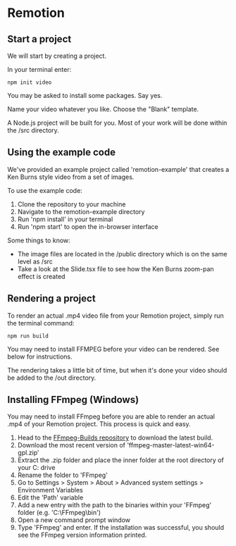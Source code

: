 # Remotion

## Start a project
We will start by creating a project.

In your terminal enter:
```
npm init video
```
You may be asked to install some packages. Say yes.

Name your video whatever you like. Choose the "Blank" template.

A Node.js project will be built for you. Most of your work will be done within the /src directory.

## Using the example code

We've provided an example project called 'remotion-example' that creates a Ken Burns style video from a set of images.

To use the example code:

1. Clone the repository to your machine
2. Navigate to the remotion-example directory
3. Run 'npm install' in your terminal
4. Run 'npm start' to open the in-browser interface 

Some things to know:

- The image files are located in the /public directory which is on the same level as /src
- Take a look at the Slide.tsx file to see how the Ken Burns zoom-pan effect is created

## Rendering a project

To render an actual .mp4 video file from your Remotion project, simply run the terminal command:
 ```
 npm run build
 ```
 You may need to install FFMPEG before your video can be rendered. See below for instructions.

 The rendering takes a little bit of time, but when it's done your video should be added to the /out directory.

 ## Installing FFmpeg (Windows)

 You may need to install FFmpeg before you are able to render an actual .mp4 of your Remotion project. This process is quick and easy.

 1. Head to the [FFmpeg-Builds repository](https://github.com/BtbN/FFmpeg-Builds/releases) to download the latest build.
 2. Download the most recent version of 'ffmpeg-master-latest-win64-gpl.zip'
 3. Extract the .zip folder and place the inner folder at the root directory of your C: drive
 4. Rename the folder to 'FFmpeg'
 5. Go to Settings > System > About > Advanced system settings > Environment Variables
 6. Edit the 'Path' variable
 7. Add a new entry with the path to the binaries within your 'FFmpeg' folder (e.g. 'C:\FFmpeg\bin\')
 8. Open a new command prompt window
 9. Type 'FFmpeg' and enter. If the installation was successful, you should see the FFmpeg version information printed.